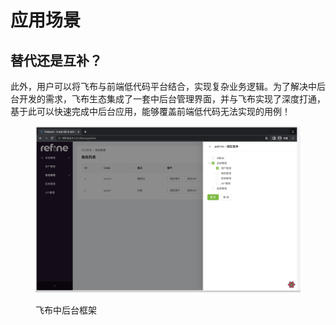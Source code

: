 # 应用场景

## 替代还是互补？

此外，用户可以将飞布与前端低代码平台结合，实现复杂业务逻辑。为了解决中后台开发的需求，飞布生态集成了一套中后台管理界面，并与飞布实现了深度打通，基于此可以快速完成中后台应用，能够覆盖前端低代码无法实现的用例！



<figure><img src=".gitbook/assets/image (1) (1).png" alt=""><figcaption><p>飞布中后台框架</p></figcaption></figure>
